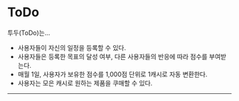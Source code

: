# ToDo
투두(ToDo)는...
- 사용자들이 자신의 일정을 등록할 수 있다.
- 사용자들은 등록한 목표의 달성 여부, 다른 사용자들의 반응에 따라 점수를 부여받는다.
- 매월 1일, 사용자가 보유한 점수를 1,000점 단위로 1캐시로 자동 변환한다.
- 사용자는 모은 캐시로 원하는 제품을 쿠매할 수 있다.
* * *

